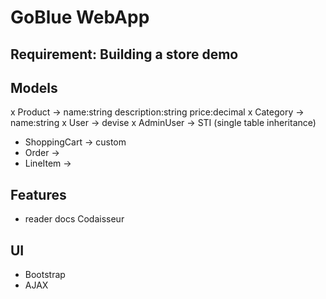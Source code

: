 # GoBlue WebApp

## Requirement: Building a store demo

## Models
x Product -> name:string description:string price:decimal
x Category -> name:string
x User -> devise
x AdminUser -> STI (single table inheritance)
- ShoppingCart -> custom
- Order ->
- LineItem ->

## Features
- reader docs Codaisseur

## UI
- Bootstrap
- AJAX
